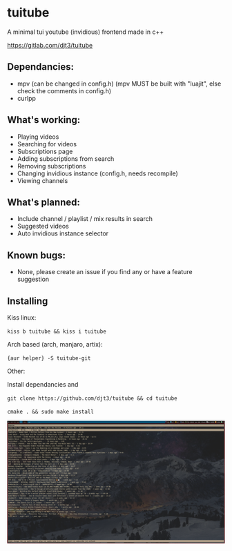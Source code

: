 # tuitube
A minimal tui youtube (invidious) frontend made in c++

https://gitlab.com/djt3/tuitube

## Dependancies:
- mpv (can be changed in config.h) (mpv MUST be built with "luajit", else check the comments in config.h)
- curlpp

## What's working:
- Playing videos
- Searching for videos
- Subscriptions page
- Adding subscriptions from search
- Removing subscriptions
- Changing invidious instance (config.h, needs recompile)
- Viewing channels

## What's planned:
- Include channel / playlist / mix results in search
- Suggested videos
- Auto invidious instance selector

## Known bugs:
- None, please create an issue if you find any or have a feature suggestion

## Installing
Kiss linux:

`kiss b tuitube && kiss i tuitube`

Arch based (arch, manjaro, artix):

`{aur helper} -S tuitube-git`

Other:

Install dependancies and

`git clone https://github.com/djt3/tuitube && cd tuitube`

`cmake . && sudo make install`

![Screenshot](https://github.com/djt3/tuitube/blob/master/tuitube.png?raw=true)
